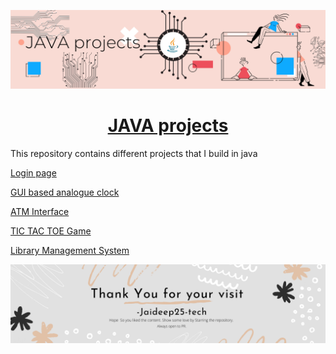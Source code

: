 ![](https://github.com/Jaideep25-tech/java_projects/blob/main/assets/java%20banner.png)
 
<h1 align="center"><a href="https://github.com/Jaideep25-tech/java_projects"> JAVA projects </a></h1>
  
This repository contains different projects that I build in java
    
<p><a href="https://github.com/Jaideep25-tech/java_projects/blob/main/LoginPage.java"> Login page </a></p>
    
<p><a href="https://github.com/Jaideep25-tech/java_projects/tree/main/GUI%20based%20Analogue%20clock">GUI based analogue clock</a></p>
    
<p><a href="https://github.com/Jaideep25-tech/java_projects/blob/main/AtmMachine.java">ATM Interface</a></p>
    
<p><a href="https://github.com/Jaideep25-tech/java_projects/blob/main/tictactoe.java">TIC TAC TOE Game</a></p> 

<p><a href="https://github.com/Jaideep25-tech/java_projects/blob/main/book.java">Library Management System</a></p>
    
![](https://github.com/Jaideep25-tech/java_projects/blob/main/assets/thank%20you%20banner.png)

